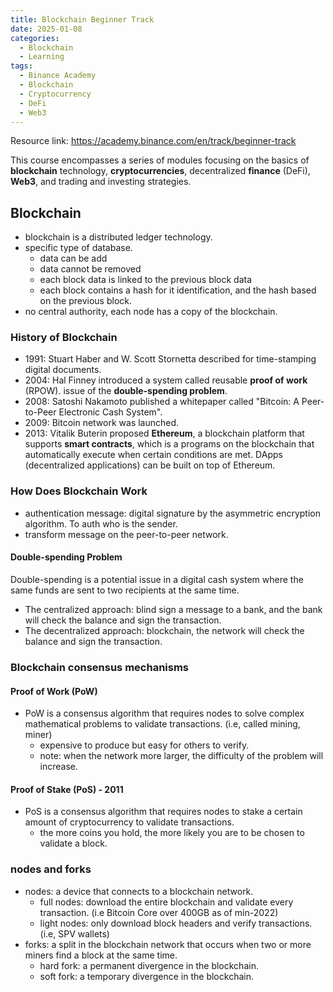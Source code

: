 ```yaml
---
title: Blockchain Beginner Track
date: 2025-01-08
categories:
  - Blockchain
  - Learning
tags:
  - Binance Academy
  - Blockchain
  - Cryptocurrency
  - DeFi
  - Web3
---
```



Resource link: <https://academy.binance.com/en/track/beginner-track>

This course encompasses a series of modules focusing on the basics of **blockchain** technology, **cryptocurrencies**, decentralized **finance** (DeFi), **Web3**, and trading and investing strategies.

## Blockchain

- blockchain is  a distributed ledger technology.
- specific type of database.
  - data can be add
  - data cannot be removed
  - each block data is linked to the previous block data
  - each block contains a hash for it identification, and the hash based on the previous block.
- no central authority, each node has a copy of the blockchain.

### History of Blockchain

- 1991: Stuart Haber and W. Scott Stornetta described for time-stamping digital documents.
- 2004: Hal Finney introduced a system called reusable **proof of work** (RPOW). issue of the **double-spending problem**.
- 2008: Satoshi Nakamoto published a whitepaper called "Bitcoin: A Peer-to-Peer Electronic Cash System".
- 2009: Bitcoin network was launched.
- 2013: Vitalik Buterin proposed **Ethereum**, a blockchain platform that supports **smart contracts**, which is a programs on the blockchain that automatically execute when certain conditions are met. DApps (decentralized applications) can be built on top of Ethereum.

### How Does Blockchain Work

- authentication message: digital signature by the asymmetric encryption algorithm. To auth who is the sender.
- transform message on the peer-to-peer network.

#### Double-spending Problem

Double-spending is a potential issue in a digital cash system where the same funds are sent to two recipients at the same time.

- The centralized approach: blind sign a message to a bank, and the bank will check the balance and sign the transaction.
- The decentralized approach: blockchain, the network will check the balance and sign the transaction.

<!-- ## Example with Image

Or with figure caption: -->

<!-- {% asset_img image.png } -->

### Blockchain consensus mechanisms

#### Proof of Work (PoW)

- PoW is a consensus algorithm that requires nodes to solve complex mathematical problems to validate transactions. (i.e, called mining, miner)
  - expensive to produce but easy for others to verify.
  - note: when the network more larger, the difficulty of the problem will increase.

#### Proof of Stake (PoS) - 2011

- PoS is a consensus algorithm that requires nodes to stake a certain amount of cryptocurrency to validate transactions.
  - the more coins you hold, the more likely you are to be chosen to validate a block.

### nodes and forks

- nodes: a device that connects to a blockchain network.
  - full nodes: download the entire blockchain and validate every transaction. (i.e Bitcoin Core over 400GB as of min-2022)
  - light nodes: only download block headers and verify transactions. (i.e, SPV wallets)
- forks: a split in the blockchain network that occurs when two or more miners find a block at the same time.
  - hard fork: a permanent divergence in the blockchain.
  - soft fork: a temporary divergence in the blockchain.

